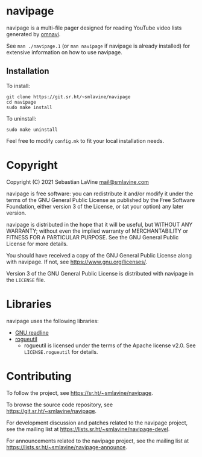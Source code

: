 # navipage

navipage is a multi-file pager designed for reading YouTube video lists
generated by [omnavi](https://sr.ht/~smlavine/omnavi).

See ```man ./navipage.1``` (or ```man navipage``` if navipage is already
installed) for extensive information on how to use navipage.

## Installation

To install:
```
git clone https://git.sr.ht/~smlavine/navipage
cd navipage
sudo make install
```

To uninstall:
```
sudo make uninstall
```

Feel free to modify ```config.mk``` to fit your local installation
needs.

# Copyright

Copyright (C) 2021 Sebastian LaVine <mail@smlavine.com>

navipage is free software: you can redistribute it and/or modify
it under the terms of the GNU General Public License as published by
the Free Software Foundation, either version 3 of the License, or
(at your option) any later version.

navipage is distributed in the hope that it will be useful,
but WITHOUT ANY WARRANTY; without even the implied warranty of
MERCHANTABILITY or FITNESS FOR A PARTICULAR PURPOSE. See the
GNU General Public License for more details.

You should have received a copy of the GNU General Public License
along with navipage. If not, see <https://www.gnu.org/licenses/>.

Version 3 of the GNU General Public License is distributed with navipage
in the ```LICENSE``` file.

# Libraries

navipage uses the following libraries:
- [GNU readline](https://tiswww.case.edu/php/chet/readline/rltop.html)
- [rogueutil](https://github.com/sakhmatd/rogueutil)
  - rogueutil is licensed under the terms of the Apache license v2.0.
See ```LICENSE.rogueutil``` for details.

# Contributing

To follow the project, see <https://sr.ht/~smlavine/navipage>.

To browse the source code repository, see
<https://git.sr.ht/~smlavine/navipage>.

For development discussion and patches related to the navipage project,
see the mailing list at <https://lists.sr.ht/~smlavine/navipage-devel>.

For announcements related to the navipage project, see the mailing list
at <https://lists.sr.ht/~smlavine/navipage-announce>.

